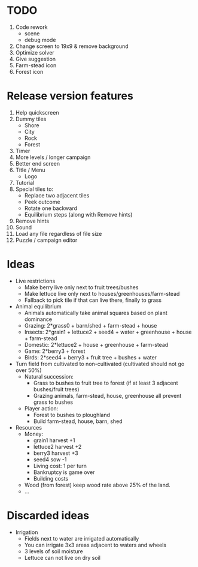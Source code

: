 ﻿TODO
====
1. Code rework
    * scene
    * debug mode
1. Change screen to 19x9 & remove background
1. Optimize solver
1. Give suggestion
1. Farm-stead icon
1. Forest icon


Release version features
========================

1. Help quickscreen
1. Dummy tiles
    * Shore
    * City
    * Rock
    * Forest
1. Timer
1. More levels / longer campaign
1. Better end screen
1. Title / Menu
    * Logo
1. Tutorial
1. Special tiles to:
    * Replace two adjacent tiles
    * Peek outcome
    * Rotate one backward
    * Equilibrium steps (along with Remove hints)
1. Remove hints
1. Sound
1. Load any file regardless of file size
1. Puzzle / campaign editor


Ideas
=====

* Live restrictions
    * Make berry live only next to fruit trees/bushes
    * Make lettuce live only next to houses/greenhouses/farm-stead
    * Fallback to pick tile if that can live there, finally to grass
* Animal equilibrium
    * Animals automatically take animal squares based on plant dominance
    * Grazing: 2*grass0 + barn/shed + farm-stead + house
    * Insects: 2*grain1 + lettuce2 + seed4 + water + greenhouse + house + farm-stead
    * Domestic: 2*lettuce2 + house + greenhouse + farm-stead
    * Game: 2*berry3 + forest
    * Birds: 2*seed4 + berry3 + fruit tree + bushes + water
* Turn field from cultivated to non-cultivated (cultivated should not go over 50%)
    * Natural succession:
        * Grass to bushes to fruit tree to forest (if at least 3 adjacent bushes/fruit trees)
        * Grazing animals, farm-stead, house, greenhouse all prevent grass to bushes
    * Player action:
        * Forest to bushes to ploughland
        * Build farm-stead, house, barn, shed
* Resources
    * Money:
        * grain1 harvest +1
        * lettuce2 harvest +2
        * berry3 harvest +3
        * seed4 sow -1
        * Living cost: 1 per turn
        * Bankruptcy is game over
        * Building costs
    * Wood (from forest) keep wood rate above 25% of the land.
    * ...


Discarded ideas
===============

* Irrigation
    * Fields next to water are irrigated automatically
    * You can irrigate 3x3 areas adjacent to waters and wheels
    * 3 levels of soil moisture
    * Lettuce can not live on dry soil    
